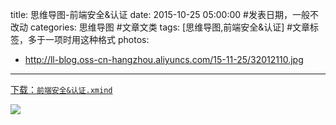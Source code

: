 title: 思维导图-前端安全&认证
date: 2015-10-25 05:00:00 #发表日期，一般不改动
categories: 思维导图 #文章文类
tags: [思维导图,前端安全&认证] #文章标签，多于一项时用这种格式
photos:
- http://ll-blog.oss-cn-hangzhou.aliyuncs.com/15-11-25/32012110.jpg


---
[下载：`前端安全&认证.xmind`](https://github.com/liuxiang/xmind)

![](http://ll-blog.oss-cn-hangzhou.aliyuncs.com/15-11-25/32012110.jpg)


<!-- more -->
